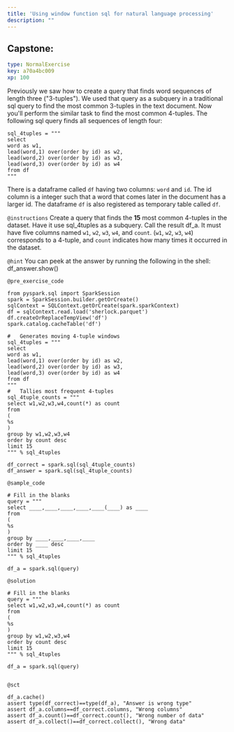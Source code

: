 ```yaml
---
title: 'Using window function sql for natural language processing'
description: ""
---
```


## Capstone: 

```yaml
type: NormalExercise
key: a70a4bc009
xp: 100
```

Previously we saw how to create a query that finds word sequences of length three ("3-tuples").
We used that query as a subquery in a traditional sql query 
to find the most common 3-tuples in the text document. 
Now you'll perform the similar task to find the most common 4-tuples. 
The following sql query finds all sequences of length four: 

```
sql_4tuples = """
select
word as w1,
lead(word,1) over(order by id) as w2,
lead(word,2) over(order by id) as w3,
lead(word,3) over(order by id) as w4
from df
"""
```
There is a dataframe called `df` having two columns: `word` and `id`. The id column is a integer such that a word that comes later in the document has a larger id. The dataframe `df` is also registered as temporary table called `df`.  
 

`@instructions`
Create a query that finds the **15** most common 4-tuples in the dataset. 
Have it use sql_4tuples as a subquery. Call the result df_a. It must have five columns named `w1`, `w2`, `w3`, `w4`, and `count`. (`w1`, `w2`, `w3`, `w4`) corresponds to a 4-tuple, and `count` indicates how many times it occurred in the dataset.

`@hint`
You can peek at the answer by running the following in the shell: df_answer.show()

`@pre_exercise_code`
```{python}
from pyspark.sql import SparkSession
spark = SparkSession.builder.getOrCreate()
sqlContext = SQLContext.getOrCreate(spark.sparkContext)
df = sqlContext.read.load('sherlock.parquet')
df.createOrReplaceTempView('df')
spark.catalog.cacheTable('df')

#   Generates moving 4-tuple windows
sql_4tuples = """
select
word as w1,
lead(word,1) over(order by id) as w2,
lead(word,2) over(order by id) as w3,
lead(word,3) over(order by id) as w4
from df
"""
#   Tallies most frequent 4-tuples
sql_4tuple_counts = """
select w1,w2,w3,w4,count(*) as count
from
(
%s
)
group by w1,w2,w3,w4
order by count desc
limit 15
""" % sql_4tuples

df_correct = spark.sql(sql_4tuple_counts)
df_answer = spark.sql(sql_4tuple_counts)
```

`@sample_code`
```{python}
# Fill in the blanks
query = """
select ____,____,____,____,____(____) as ____
from
(
%s
)
group by ____,____,____,____
order by ____ desc
limit 15
""" % sql_4tuples

df_a = spark.sql(query)
```

`@solution`
```{python}
# Fill in the blanks
query = """
select w1,w2,w3,w4,count(*) as count
from
(
%s
)
group by w1,w2,w3,w4
order by count desc
limit 15
""" % sql_4tuples

df_a = spark.sql(query)


```

`@sct`
```{python}
df_a.cache()
assert type(df_correct)==type(df_a), "Answer is wrong type"
assert df_a.columns==df_correct.columns, "Wrong columns"
assert df_a.count()==df_correct.count(), "Wrong number of data"
assert df_a.collect()==df_correct.collect(), "Wrong data"


```
